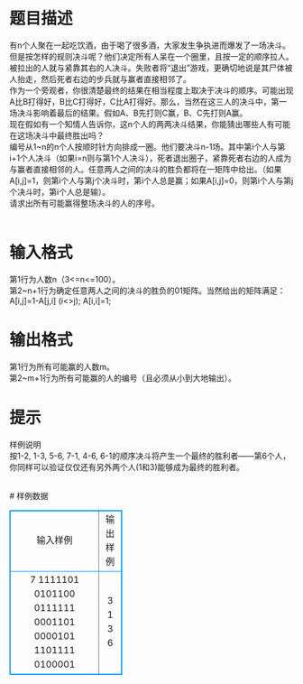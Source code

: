 # 

 
 # 题目描述 
<p>
有n个人聚在一起吃饮酒，由于喝了很多酒，大家发生争执进而爆发了一场决斗。但是按怎样的规则决斗呢？他们决定所有人呆在一个圈里，且按一定的顺序拉人。被拉出的人就与紧靠其右的人决斗。失败者将“退出”游戏，更确切地说是其尸体被人抬走，然后死者右边的步兵就与赢者直接相邻了。<br>作为一个旁观者，你很清楚最终的结果在相当程度上取决于决斗的顺序。可能出现A比B打得好，B比C打得好，C比A打得好。那么，当然在这三人的决斗中，第一场决斗影响着最后的结果。假如A、B先打则C赢，B、C先打则A赢。<br>现在假如有一个知情人告诉你，这n个人的两两决斗结果，你能猜出哪些人有可能在这场决斗中最终胜出吗？<br>编号从1~n的n个人按顺时针方向排成一圈。他们要决斗n-1场。其中第i个人与第i+1个人决斗（如果i=n则与第1个人决斗），死者退出圈子，紧靠死者右边的人成为与赢者直接相邻的人。任意两人之间的决斗的胜负都将在一矩阵中给出。（如果A[i,j]=1，则第i个人与第j个决斗时，第i个人总是赢；如果A[i,j]=0，则第i个人与第j个决斗时，第i个人总是输）。<br>请求出所有可能赢得整场决斗的人的序号。<br><br></p> 

 
 # 输入格式 
<p>
第1行为人数n（3<=n<=100）。<br>第2~n+1行为确定任意两人之间的决斗的胜负的01矩阵。当然给出的矩阵满足：A[i,j]=1-A[j,i]  (i<>j);  A[i,i]=1;<br></p> 

 
 # 输出格式 
<p>
第1行为所有可能赢的人数m。<br>第2~m+1行为所有可能赢的人的编号（且必须从小到大地输出）。<br></p> 

 
 # 提示 
<p>
样例说明<br>按1-2, 1-3, 5-6, 7-1, 4-6, 6-1的顺序决斗将产生一个最终的胜利者——第6个人，你同样可以验证仅仅还有另外两个人(1和3)能够成为最终的胜利者。<br><br></p> 
# 样例数据
<style>
        table,table tr th, table tr td { border:1px solid #0094ff; }
        table { width: 200px; min-height: 25px; line-height: 25px; text-align: center; border-collapse: collapse;}   
    </style>
<table>
	<tr>
		<td>输入样例</td>
		<td>输出样例</td>
	</tr>
<tr><td>7
1111101
0101100
0111111
0001101
0000101
1101111
0100001
</td><td>3
1
3
6</td></tr></table>

